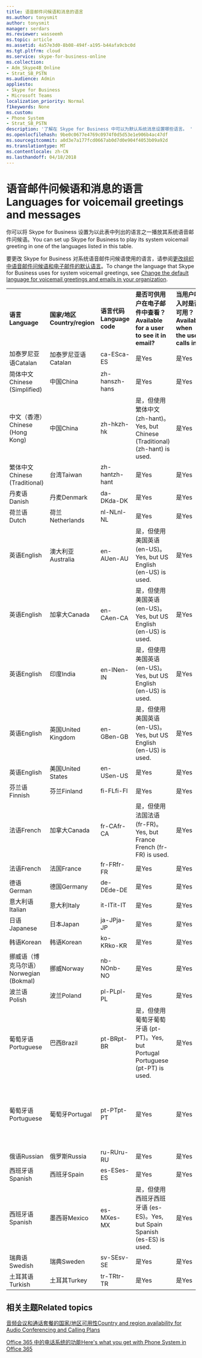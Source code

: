 ```yaml
---
title: 语音邮件问候语和消息的语言
ms.author: tonysmit
author: tonysmit
manager: serdars
ms.reviewer: wasseemh
ms.topic: article
ms.assetid: 4a57e3d0-8b08-494f-a195-b44afa9cbc0d
ms.tgt.pltfrm: cloud
ms.service: skype-for-business-online
ms.collection:
- Adm_Skype4B_Online
- Strat_SB_PSTN
ms.audience: Admin
appliesto:
- Skype for Business
- Microsoft Teams
localization_priority: Normal
f1keywords: None
ms.custom:
- Phone System
- Strat_SB_PSTN
description: '了解在 Skype for Business 中可以为默认系统消息设置哪些语言。 '
ms.openlocfilehash: 9be0c0677e4769c0974f0d5d53e1e906b4ac47df
ms.sourcegitcommit: a0d3e7a177fcd0667ab0d7d0e904f4053b09a92d
ms.translationtype: MT
ms.contentlocale: zh-CN
ms.lasthandoff: 04/18/2018
---
```

# <a name="languages-for-voicemail-greetings-and-messages"></a><span data-ttu-id="dc403-103">语音邮件问候语和消息的语言</span><span class="sxs-lookup"><span data-stu-id="dc403-103">Languages for voicemail greetings and messages</span></span>

<span data-ttu-id="dc403-104">你可以将 Skype for Business 设置为以此表中列出的语言之一播放其系统语音邮件问候语。</span><span class="sxs-lookup"><span data-stu-id="dc403-104">You can set up Skype for Business to play its system voicemail greeting in one of the languages listed in this table.</span></span>
  
<span data-ttu-id="dc403-105">要更改 Skype for Business 对系统语音邮件问候语使用的语言，请参阅[更改组织中语音邮件问候语和电子邮件的默认语言](change-the-default-language-for-greetings-and-emails.md)。</span><span class="sxs-lookup"><span data-stu-id="dc403-105">To change the language that Skype for Business uses for system voicemail greetings, see [Change the default language for voicemail greetings and emails in your organization](change-the-default-language-for-greetings-and-emails.md).</span></span>
  
|||||||
|:-----|:-----|:-----|:-----|:-----|:-----|
|<span data-ttu-id="dc403-106">**语言**</span><span class="sxs-lookup"><span data-stu-id="dc403-106">**Language**</span></span> <br/> |<span data-ttu-id="dc403-107">**国家/地区**</span><span class="sxs-lookup"><span data-stu-id="dc403-107">**Country/region**</span></span> <br/> |<span data-ttu-id="dc403-108">**语言代码**</span><span class="sxs-lookup"><span data-stu-id="dc403-108">**Language code**</span></span> <br/> |<span data-ttu-id="dc403-109">**是否可供用户在电子邮件中查看？**</span><span class="sxs-lookup"><span data-stu-id="dc403-109">**Available for a user to see it in email?**</span></span> <br/> |<span data-ttu-id="dc403-110">**当用户呼入时是否可用？**</span><span class="sxs-lookup"><span data-stu-id="dc403-110">**Available when the user calls in?**</span></span> <br/> |<span data-ttu-id="dc403-111">**转录是否可用？**</span><span class="sxs-lookup"><span data-stu-id="dc403-111">**Transcription available?**</span></span> <br/> |
|<span data-ttu-id="dc403-112">加泰罗尼亚语</span><span class="sxs-lookup"><span data-stu-id="dc403-112">Catalan</span></span>  <br/> |<span data-ttu-id="dc403-113">加泰罗尼亚语</span><span class="sxs-lookup"><span data-stu-id="dc403-113">Catalan</span></span>  <br/> |<span data-ttu-id="dc403-114">ca-ES</span><span class="sxs-lookup"><span data-stu-id="dc403-114">ca-ES</span></span>  <br/> |<span data-ttu-id="dc403-115">是</span><span class="sxs-lookup"><span data-stu-id="dc403-115">Yes</span></span>  <br/> |<span data-ttu-id="dc403-116">是</span><span class="sxs-lookup"><span data-stu-id="dc403-116">Yes</span></span>  <br/> |<span data-ttu-id="dc403-117">否</span><span class="sxs-lookup"><span data-stu-id="dc403-117">No</span></span>  <br/> |
|<span data-ttu-id="dc403-118">简体中文</span><span class="sxs-lookup"><span data-stu-id="dc403-118">Chinese (Simplified)</span></span>  <br/> |<span data-ttu-id="dc403-119">中国</span><span class="sxs-lookup"><span data-stu-id="dc403-119">China</span></span>  <br/> |<span data-ttu-id="dc403-120">zh-hans</span><span class="sxs-lookup"><span data-stu-id="dc403-120">zh-hans</span></span>  <br/> |<span data-ttu-id="dc403-121">是</span><span class="sxs-lookup"><span data-stu-id="dc403-121">Yes</span></span>  <br/> |<span data-ttu-id="dc403-122">是</span><span class="sxs-lookup"><span data-stu-id="dc403-122">Yes</span></span>  <br/> |<span data-ttu-id="dc403-123">是</span><span class="sxs-lookup"><span data-stu-id="dc403-123">Yes</span></span>  <br/> |
|<span data-ttu-id="dc403-124">中文（香港）</span><span class="sxs-lookup"><span data-stu-id="dc403-124">Chinese (Hong Kong)</span></span>  <br/> |<span data-ttu-id="dc403-125">中国</span><span class="sxs-lookup"><span data-stu-id="dc403-125">China</span></span>  <br/> |<span data-ttu-id="dc403-126">zh-hk</span><span class="sxs-lookup"><span data-stu-id="dc403-126">zh-hk</span></span>  <br/> |<span data-ttu-id="dc403-127">是，但使用繁体中文 (zh-hant)。</span><span class="sxs-lookup"><span data-stu-id="dc403-127">Yes, but Chinese (Traditional) (zh-hant) is used.</span></span>  <br/> | <span data-ttu-id="dc403-128">是</span><span class="sxs-lookup"><span data-stu-id="dc403-128">Yes</span></span> <br/> |<span data-ttu-id="dc403-129">是，但使用繁体中文 (zh-hant)。</span><span class="sxs-lookup"><span data-stu-id="dc403-129">Yes, but Chinese (Traditional) (zh-hant) is used.</span></span>  <br/> |
|<span data-ttu-id="dc403-130">繁体中文</span><span class="sxs-lookup"><span data-stu-id="dc403-130">Chinese (Traditional)</span></span>  <br/> |<span data-ttu-id="dc403-131">台湾</span><span class="sxs-lookup"><span data-stu-id="dc403-131">Taiwan</span></span>  <br/> |<span data-ttu-id="dc403-132">zh-hant</span><span class="sxs-lookup"><span data-stu-id="dc403-132">zh-hant</span></span>  <br/> |<span data-ttu-id="dc403-133">是</span><span class="sxs-lookup"><span data-stu-id="dc403-133">Yes</span></span>  <br/> |<span data-ttu-id="dc403-134">是</span><span class="sxs-lookup"><span data-stu-id="dc403-134">Yes</span></span>  <br/> |<span data-ttu-id="dc403-135">否</span><span class="sxs-lookup"><span data-stu-id="dc403-135">No</span></span>  <br/> |
|<span data-ttu-id="dc403-136">丹麦语</span><span class="sxs-lookup"><span data-stu-id="dc403-136">Danish</span></span>  <br/> |<span data-ttu-id="dc403-137">丹麦</span><span class="sxs-lookup"><span data-stu-id="dc403-137">Denmark</span></span>  <br/> |<span data-ttu-id="dc403-138">da-DK</span><span class="sxs-lookup"><span data-stu-id="dc403-138">da-DK</span></span>  <br/> |<span data-ttu-id="dc403-139">是</span><span class="sxs-lookup"><span data-stu-id="dc403-139">Yes</span></span>  <br/> |<span data-ttu-id="dc403-140">是</span><span class="sxs-lookup"><span data-stu-id="dc403-140">Yes</span></span>  <br/> |<span data-ttu-id="dc403-141">否</span><span class="sxs-lookup"><span data-stu-id="dc403-141">No</span></span>  <br/> |
|<span data-ttu-id="dc403-142">荷兰语</span><span class="sxs-lookup"><span data-stu-id="dc403-142">Dutch</span></span>  <br/> |<span data-ttu-id="dc403-143">荷兰</span><span class="sxs-lookup"><span data-stu-id="dc403-143">Netherlands</span></span>  <br/> |<span data-ttu-id="dc403-144">nl-NL</span><span class="sxs-lookup"><span data-stu-id="dc403-144">nl-NL</span></span>  <br/> |<span data-ttu-id="dc403-145">是</span><span class="sxs-lookup"><span data-stu-id="dc403-145">Yes</span></span>  <br/> |<span data-ttu-id="dc403-146">是</span><span class="sxs-lookup"><span data-stu-id="dc403-146">Yes</span></span>  <br/> |<span data-ttu-id="dc403-147">否</span><span class="sxs-lookup"><span data-stu-id="dc403-147">No</span></span>  <br/> |
|<span data-ttu-id="dc403-148">英语</span><span class="sxs-lookup"><span data-stu-id="dc403-148">English</span></span>  <br/> |<span data-ttu-id="dc403-149">澳大利亚</span><span class="sxs-lookup"><span data-stu-id="dc403-149">Australia</span></span>  <br/> |<span data-ttu-id="dc403-150">en-AU</span><span class="sxs-lookup"><span data-stu-id="dc403-150">en-AU</span></span>  <br/> |<span data-ttu-id="dc403-151">是，但使用美国英语 (en-US)。</span><span class="sxs-lookup"><span data-stu-id="dc403-151">Yes, but US English (en-US) is used.</span></span>  <br/> |<span data-ttu-id="dc403-152">是</span><span class="sxs-lookup"><span data-stu-id="dc403-152">Yes</span></span>  <br/> |<span data-ttu-id="dc403-153">是，但使用美国英语 (en-US)。</span><span class="sxs-lookup"><span data-stu-id="dc403-153">Yes, but US English (en-US) is used.</span></span>  <br/> |
|<span data-ttu-id="dc403-154">英语</span><span class="sxs-lookup"><span data-stu-id="dc403-154">English</span></span>  <br/> |<span data-ttu-id="dc403-155">加拿大</span><span class="sxs-lookup"><span data-stu-id="dc403-155">Canada</span></span>  <br/> |<span data-ttu-id="dc403-156">en-CA</span><span class="sxs-lookup"><span data-stu-id="dc403-156">en-CA</span></span>  <br/> |<span data-ttu-id="dc403-157">是，但使用美国英语 (en-US)。</span><span class="sxs-lookup"><span data-stu-id="dc403-157">Yes, but US English (en-US) is used.</span></span>  <br/> |<span data-ttu-id="dc403-158">是</span><span class="sxs-lookup"><span data-stu-id="dc403-158">Yes</span></span>  <br/> |<span data-ttu-id="dc403-159">是，但使用美国英语 (en-US)。</span><span class="sxs-lookup"><span data-stu-id="dc403-159">Yes, but US English (en-US) is used.</span></span>  <br/> |
|<span data-ttu-id="dc403-160">英语</span><span class="sxs-lookup"><span data-stu-id="dc403-160">English</span></span>  <br/> |<span data-ttu-id="dc403-161">印度</span><span class="sxs-lookup"><span data-stu-id="dc403-161">India</span></span>  <br/> |<span data-ttu-id="dc403-162">en-IN</span><span class="sxs-lookup"><span data-stu-id="dc403-162">en-IN</span></span>  <br/> |<span data-ttu-id="dc403-163">是，但使用美国英语 (en-US)。</span><span class="sxs-lookup"><span data-stu-id="dc403-163">Yes, but US English (en-US) is used.</span></span>  <br/> |<span data-ttu-id="dc403-164">是</span><span class="sxs-lookup"><span data-stu-id="dc403-164">Yes</span></span>  <br/> |<span data-ttu-id="dc403-165">是，但使用美国英语 (en-US)。</span><span class="sxs-lookup"><span data-stu-id="dc403-165">Yes, but US English (en-US) is used.</span></span>  <br/> |
|<span data-ttu-id="dc403-166">英语</span><span class="sxs-lookup"><span data-stu-id="dc403-166">English</span></span>  <br/> |<span data-ttu-id="dc403-167">英国</span><span class="sxs-lookup"><span data-stu-id="dc403-167">United Kingdom</span></span>  <br/> |<span data-ttu-id="dc403-168">en-GB</span><span class="sxs-lookup"><span data-stu-id="dc403-168">en-GB</span></span>  <br/> |<span data-ttu-id="dc403-169">是，但使用美国英语 (en-US)。</span><span class="sxs-lookup"><span data-stu-id="dc403-169">Yes, but US English (en-US) is used.</span></span>  <br/> |<span data-ttu-id="dc403-170">是</span><span class="sxs-lookup"><span data-stu-id="dc403-170">Yes</span></span>  <br/> |<span data-ttu-id="dc403-171">是，但使用美国英语 (en-US)。</span><span class="sxs-lookup"><span data-stu-id="dc403-171">Yes, but US English (en-US) is used.</span></span>  <br/> |
|<span data-ttu-id="dc403-172">英语</span><span class="sxs-lookup"><span data-stu-id="dc403-172">English</span></span>  <br/> |<span data-ttu-id="dc403-173">美国</span><span class="sxs-lookup"><span data-stu-id="dc403-173">United States</span></span>  <br/> |<span data-ttu-id="dc403-174">en-US</span><span class="sxs-lookup"><span data-stu-id="dc403-174">en-US</span></span>  <br/> |<span data-ttu-id="dc403-175">是</span><span class="sxs-lookup"><span data-stu-id="dc403-175">Yes</span></span>  <br/> |<span data-ttu-id="dc403-176">是</span><span class="sxs-lookup"><span data-stu-id="dc403-176">Yes</span></span>  <br/> |<span data-ttu-id="dc403-177">是</span><span class="sxs-lookup"><span data-stu-id="dc403-177">Yes</span></span>  <br/> |
|<span data-ttu-id="dc403-178">芬兰语</span><span class="sxs-lookup"><span data-stu-id="dc403-178">Finnish</span></span>  <br/> |<span data-ttu-id="dc403-179">芬兰</span><span class="sxs-lookup"><span data-stu-id="dc403-179">Finland</span></span>  <br/> |<span data-ttu-id="dc403-180">fi-FL</span><span class="sxs-lookup"><span data-stu-id="dc403-180">fi-Fl</span></span>  <br/> |<span data-ttu-id="dc403-181">是</span><span class="sxs-lookup"><span data-stu-id="dc403-181">Yes</span></span>  <br/> |<span data-ttu-id="dc403-182">是</span><span class="sxs-lookup"><span data-stu-id="dc403-182">Yes</span></span>  <br/> |<span data-ttu-id="dc403-183">否</span><span class="sxs-lookup"><span data-stu-id="dc403-183">No</span></span>  <br/> |
|<span data-ttu-id="dc403-184">法语</span><span class="sxs-lookup"><span data-stu-id="dc403-184">French</span></span>  <br/> |<span data-ttu-id="dc403-185">加拿大</span><span class="sxs-lookup"><span data-stu-id="dc403-185">Canada</span></span>  <br/> |<span data-ttu-id="dc403-186">fr-CA</span><span class="sxs-lookup"><span data-stu-id="dc403-186">fr-CA</span></span>  <br/> |<span data-ttu-id="dc403-187">是，但使用法国法语 (fr-FR)。</span><span class="sxs-lookup"><span data-stu-id="dc403-187">Yes, but France French (fr-FR) is used.</span></span>  <br/> |<span data-ttu-id="dc403-188">是</span><span class="sxs-lookup"><span data-stu-id="dc403-188">Yes</span></span>  <br/> |<span data-ttu-id="dc403-189">是，但使用法国法语 (fr-FR)。</span><span class="sxs-lookup"><span data-stu-id="dc403-189">Yes, but France French (fr-FR) is used.</span></span>  <br/> |
|<span data-ttu-id="dc403-190">法语</span><span class="sxs-lookup"><span data-stu-id="dc403-190">French</span></span>  <br/> |<span data-ttu-id="dc403-191">法国</span><span class="sxs-lookup"><span data-stu-id="dc403-191">France</span></span>  <br/> |<span data-ttu-id="dc403-192">fr-FR</span><span class="sxs-lookup"><span data-stu-id="dc403-192">fr-FR</span></span>  <br/> |<span data-ttu-id="dc403-193">是</span><span class="sxs-lookup"><span data-stu-id="dc403-193">Yes</span></span>  <br/> |<span data-ttu-id="dc403-194">是</span><span class="sxs-lookup"><span data-stu-id="dc403-194">Yes</span></span>  <br/> |<span data-ttu-id="dc403-195">是</span><span class="sxs-lookup"><span data-stu-id="dc403-195">Yes</span></span>  <br/> |
|<span data-ttu-id="dc403-196">德语</span><span class="sxs-lookup"><span data-stu-id="dc403-196">German</span></span>  <br/> |<span data-ttu-id="dc403-197">德国</span><span class="sxs-lookup"><span data-stu-id="dc403-197">Germany</span></span>  <br/> |<span data-ttu-id="dc403-198">de-DE</span><span class="sxs-lookup"><span data-stu-id="dc403-198">de-DE</span></span>  <br/> |<span data-ttu-id="dc403-199">是</span><span class="sxs-lookup"><span data-stu-id="dc403-199">Yes</span></span>  <br/> |<span data-ttu-id="dc403-200">是</span><span class="sxs-lookup"><span data-stu-id="dc403-200">Yes</span></span>  <br/> |<span data-ttu-id="dc403-201">是</span><span class="sxs-lookup"><span data-stu-id="dc403-201">Yes</span></span>  <br/> |
|<span data-ttu-id="dc403-202">意大利语</span><span class="sxs-lookup"><span data-stu-id="dc403-202">Italian</span></span>  <br/> |<span data-ttu-id="dc403-203">意大利</span><span class="sxs-lookup"><span data-stu-id="dc403-203">Italy</span></span>  <br/> |<span data-ttu-id="dc403-204">it-IT</span><span class="sxs-lookup"><span data-stu-id="dc403-204">it-IT</span></span>  <br/> |<span data-ttu-id="dc403-205">是</span><span class="sxs-lookup"><span data-stu-id="dc403-205">Yes</span></span>  <br/> |<span data-ttu-id="dc403-206">是</span><span class="sxs-lookup"><span data-stu-id="dc403-206">Yes</span></span>  <br/> |<span data-ttu-id="dc403-207">是</span><span class="sxs-lookup"><span data-stu-id="dc403-207">Yes</span></span>  <br/> |
|<span data-ttu-id="dc403-208">日语</span><span class="sxs-lookup"><span data-stu-id="dc403-208">Japanese</span></span>  <br/> |<span data-ttu-id="dc403-209">日本</span><span class="sxs-lookup"><span data-stu-id="dc403-209">Japan</span></span>  <br/> |<span data-ttu-id="dc403-210">ja-JP</span><span class="sxs-lookup"><span data-stu-id="dc403-210">ja-JP</span></span>  <br/> |<span data-ttu-id="dc403-211">是</span><span class="sxs-lookup"><span data-stu-id="dc403-211">Yes</span></span>  <br/> |<span data-ttu-id="dc403-212">是</span><span class="sxs-lookup"><span data-stu-id="dc403-212">Yes</span></span>  <br/> |<span data-ttu-id="dc403-213">否</span><span class="sxs-lookup"><span data-stu-id="dc403-213">No</span></span>  <br/> |
|<span data-ttu-id="dc403-214">韩语</span><span class="sxs-lookup"><span data-stu-id="dc403-214">Korean</span></span>  <br/> |<span data-ttu-id="dc403-215">韩语</span><span class="sxs-lookup"><span data-stu-id="dc403-215">Korean</span></span>  <br/> |<span data-ttu-id="dc403-216">ko-KR</span><span class="sxs-lookup"><span data-stu-id="dc403-216">ko-KR</span></span>  <br/> |<span data-ttu-id="dc403-217">是</span><span class="sxs-lookup"><span data-stu-id="dc403-217">Yes</span></span>  <br/> |<span data-ttu-id="dc403-218">是</span><span class="sxs-lookup"><span data-stu-id="dc403-218">Yes</span></span>  <br/> |<span data-ttu-id="dc403-219">否</span><span class="sxs-lookup"><span data-stu-id="dc403-219">No</span></span>  <br/> |
|<span data-ttu-id="dc403-220">挪威语（博克马尔语）</span><span class="sxs-lookup"><span data-stu-id="dc403-220">Norwegian (Bokmal)</span></span>  <br/> |<span data-ttu-id="dc403-221">挪威</span><span class="sxs-lookup"><span data-stu-id="dc403-221">Norway</span></span>  <br/> |<span data-ttu-id="dc403-222">nb-NO</span><span class="sxs-lookup"><span data-stu-id="dc403-222">nb-NO</span></span>  <br/> |<span data-ttu-id="dc403-223">是</span><span class="sxs-lookup"><span data-stu-id="dc403-223">Yes</span></span>  <br/> |<span data-ttu-id="dc403-224">是</span><span class="sxs-lookup"><span data-stu-id="dc403-224">Yes</span></span>  <br/> |<span data-ttu-id="dc403-225">否</span><span class="sxs-lookup"><span data-stu-id="dc403-225">No</span></span>  <br/> |
|<span data-ttu-id="dc403-226">波兰语</span><span class="sxs-lookup"><span data-stu-id="dc403-226">Polish</span></span>  <br/> |<span data-ttu-id="dc403-227">波兰</span><span class="sxs-lookup"><span data-stu-id="dc403-227">Poland</span></span>  <br/> |<span data-ttu-id="dc403-228">pl-PL</span><span class="sxs-lookup"><span data-stu-id="dc403-228">pl-PL</span></span>  <br/> |<span data-ttu-id="dc403-229">是</span><span class="sxs-lookup"><span data-stu-id="dc403-229">Yes</span></span>  <br/> | <span data-ttu-id="dc403-230">是</span><span class="sxs-lookup"><span data-stu-id="dc403-230">Yes</span></span> <br/> |<span data-ttu-id="dc403-231">否</span><span class="sxs-lookup"><span data-stu-id="dc403-231">No</span></span>  <br/> |
|<span data-ttu-id="dc403-232">葡萄牙语</span><span class="sxs-lookup"><span data-stu-id="dc403-232">Portuguese</span></span>  <br/> |<span data-ttu-id="dc403-233">巴西</span><span class="sxs-lookup"><span data-stu-id="dc403-233">Brazil</span></span>  <br/> |<span data-ttu-id="dc403-234">pt-BR</span><span class="sxs-lookup"><span data-stu-id="dc403-234">pt-BR</span></span>  <br/> |<span data-ttu-id="dc403-235">是，但使用葡萄牙葡萄牙语 (pt-PT)。</span><span class="sxs-lookup"><span data-stu-id="dc403-235">Yes, but Portugal Portuguese (pt-PT) is used.</span></span>  <br/> |<span data-ttu-id="dc403-236">是</span><span class="sxs-lookup"><span data-stu-id="dc403-236">Yes</span></span>  <br/> |<span data-ttu-id="dc403-237">是</span><span class="sxs-lookup"><span data-stu-id="dc403-237">Yes</span></span>  <br/> |
|<span data-ttu-id="dc403-238">葡萄牙语</span><span class="sxs-lookup"><span data-stu-id="dc403-238">Portuguese</span></span>  <br/> |<span data-ttu-id="dc403-239">葡萄牙</span><span class="sxs-lookup"><span data-stu-id="dc403-239">Portugal</span></span>  <br/> |<span data-ttu-id="dc403-240">pt-PT</span><span class="sxs-lookup"><span data-stu-id="dc403-240">pt-PT</span></span>  <br/> |<span data-ttu-id="dc403-241">是</span><span class="sxs-lookup"><span data-stu-id="dc403-241">Yes</span></span>  <br/> |<span data-ttu-id="dc403-242">是</span><span class="sxs-lookup"><span data-stu-id="dc403-242">Yes</span></span>  <br/> |<span data-ttu-id="dc403-243">是，但使用巴西葡萄牙语 (pt-BR)。</span><span class="sxs-lookup"><span data-stu-id="dc403-243">Yes, but Brazil Portuguese (pt-BR) is used.</span></span>  <br/> |
|<span data-ttu-id="dc403-244">俄语</span><span class="sxs-lookup"><span data-stu-id="dc403-244">Russian</span></span>  <br/> |<span data-ttu-id="dc403-245">俄罗斯</span><span class="sxs-lookup"><span data-stu-id="dc403-245">Russia</span></span>  <br/> |<span data-ttu-id="dc403-246">ru-RU</span><span class="sxs-lookup"><span data-stu-id="dc403-246">ru-RU</span></span>  <br/> |<span data-ttu-id="dc403-247">是</span><span class="sxs-lookup"><span data-stu-id="dc403-247">Yes</span></span>  <br/> |<span data-ttu-id="dc403-248">是</span><span class="sxs-lookup"><span data-stu-id="dc403-248">Yes</span></span>  <br/> |<span data-ttu-id="dc403-249">否</span><span class="sxs-lookup"><span data-stu-id="dc403-249">No</span></span>  <br/> |
|<span data-ttu-id="dc403-250">西班牙语</span><span class="sxs-lookup"><span data-stu-id="dc403-250">Spanish</span></span>  <br/> |<span data-ttu-id="dc403-251">西班牙</span><span class="sxs-lookup"><span data-stu-id="dc403-251">Spain</span></span>  <br/> |<span data-ttu-id="dc403-252">es-ES</span><span class="sxs-lookup"><span data-stu-id="dc403-252">es-ES</span></span>  <br/> |<span data-ttu-id="dc403-253">是</span><span class="sxs-lookup"><span data-stu-id="dc403-253">Yes</span></span>  <br/> |<span data-ttu-id="dc403-254">是</span><span class="sxs-lookup"><span data-stu-id="dc403-254">Yes</span></span>  <br/> |<span data-ttu-id="dc403-255">是</span><span class="sxs-lookup"><span data-stu-id="dc403-255">Yes</span></span>  <br/> |
|<span data-ttu-id="dc403-256">西班牙语</span><span class="sxs-lookup"><span data-stu-id="dc403-256">Spanish</span></span>  <br/> |<span data-ttu-id="dc403-257">墨西哥</span><span class="sxs-lookup"><span data-stu-id="dc403-257">Mexico</span></span>  <br/> |<span data-ttu-id="dc403-258">es-MX</span><span class="sxs-lookup"><span data-stu-id="dc403-258">es-MX</span></span>  <br/> |<span data-ttu-id="dc403-259">是，但使用西班牙西班牙语 (es-ES)。</span><span class="sxs-lookup"><span data-stu-id="dc403-259">Yes, but Spain Spanish (es-ES) is used.</span></span>  <br/> |<span data-ttu-id="dc403-260">是</span><span class="sxs-lookup"><span data-stu-id="dc403-260">Yes</span></span>  <br/> |<span data-ttu-id="dc403-261">是，但使用西班牙西班牙语 (es-ES)。</span><span class="sxs-lookup"><span data-stu-id="dc403-261">Yes, but Spain Spanish (es-ES) is used.</span></span>  <br/> |
|<span data-ttu-id="dc403-262">瑞典语</span><span class="sxs-lookup"><span data-stu-id="dc403-262">Swedish</span></span>  <br/> |<span data-ttu-id="dc403-263">瑞典</span><span class="sxs-lookup"><span data-stu-id="dc403-263">Sweden</span></span>  <br/> |<span data-ttu-id="dc403-264">sv-SE</span><span class="sxs-lookup"><span data-stu-id="dc403-264">sv-SE</span></span>  <br/> |<span data-ttu-id="dc403-265">是</span><span class="sxs-lookup"><span data-stu-id="dc403-265">Yes</span></span>  <br/> |<span data-ttu-id="dc403-266">是</span><span class="sxs-lookup"><span data-stu-id="dc403-266">Yes</span></span>  <br/> |<span data-ttu-id="dc403-267">否</span><span class="sxs-lookup"><span data-stu-id="dc403-267">No</span></span>  <br/> |
|<span data-ttu-id="dc403-268">土耳其语</span><span class="sxs-lookup"><span data-stu-id="dc403-268">Turkish</span></span>  <br/> |<span data-ttu-id="dc403-269">土耳其</span><span class="sxs-lookup"><span data-stu-id="dc403-269">Turkey</span></span>  <br/> |<span data-ttu-id="dc403-270">tr-TR</span><span class="sxs-lookup"><span data-stu-id="dc403-270">tr-TR</span></span>  <br/> |<span data-ttu-id="dc403-271">是</span><span class="sxs-lookup"><span data-stu-id="dc403-271">Yes</span></span>  <br/> |<span data-ttu-id="dc403-272">是</span><span class="sxs-lookup"><span data-stu-id="dc403-272">Yes</span></span>  <br/> |<span data-ttu-id="dc403-273">否</span><span class="sxs-lookup"><span data-stu-id="dc403-273">No</span></span>  <br/> |
   
## <a name="related-topics"></a><span data-ttu-id="dc403-274">相关主题</span><span class="sxs-lookup"><span data-stu-id="dc403-274">Related topics</span></span>
[<span data-ttu-id="dc403-275">音频会议和通话套餐的国家/地区可用性</span><span class="sxs-lookup"><span data-stu-id="dc403-275">Country and region availability for Audio Conferencing and Calling Plans</span></span>](../../country-and-region-availability-for-audio-conferencing-and-calling-plans/country-and-region-availability-for-audio-conferencing-and-calling-plans.md)

[<span data-ttu-id="dc403-276">Office 365 中的电话系统的功能</span><span class="sxs-lookup"><span data-stu-id="dc403-276">Here's what you get with Phone System in Office 365</span></span>](../../what-is-phone-system-in-office-365/here-s-what-you-get-with-phone-system.md)
  
  
 